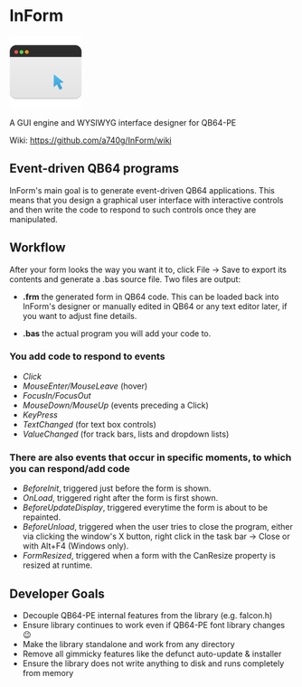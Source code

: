 # InForm

![InForm logo](InForm/resources/Application-icon-128.png)

A GUI engine and WYSIWYG interface designer for QB64-PE

Wiki: <https://github.com/a740g/InForm/wiki>

## Event-driven QB64 programs

InForm's main goal is to generate event-driven QB64 applications. This means that you design a graphical user interface with interactive controls and then write the code to respond to such controls once they are manipulated.

## Workflow

After your form looks the way you want it to, click File -> Save to export its contents and generate a .bas source file. Two files are output:

* **.frm**
the generated form in QB64 code. This can be loaded back into InForm's designer or manually edited in QB64 or any text editor later, if you want to adjust fine details.

* **.bas**
the actual program you will add your code to.

### You add code to respond to events

* *Click*
* *MouseEnter/MouseLeave* (hover)
* *FocusIn/FocusOut*
* *MouseDown/MouseUp* (events preceding a Click)
* *KeyPress*
* *TextChanged* (for text box controls)
* *ValueChanged* (for track bars, lists and dropdown lists)

### There are also events that occur in specific moments, to which you can respond/add code

* *BeforeInit*, triggered just before the form is shown.
* *OnLoad*, triggered right after the form is first shown.
* *BeforeUpdateDisplay*, triggered everytime the form is about to be repainted.
* *BeforeUnload*, triggered when the user tries to close the program, either via clicking the window's X button, right click in the task bar -> Close or with Alt+F4 (Windows only).
* *FormResized*, triggered when a form with the CanResize property is resized at runtime.

## Developer Goals

* Decouple QB64-PE internal features from the library (e.g. falcon.h)
* Ensure library continues to work even if QB64-PE font library changes 😉
* Make the library standalone and work from any directory
* Remove all gimmicky features like the defunct auto-update & installer
* Ensure the library does not write anything to disk and runs completely from memory
